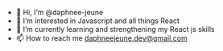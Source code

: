 - 👋 Hi, I’m @daphnee-jeune
- 👀 I’m interested in Javascript and all things React
- 🌱 I’m currently learning and strengthening my React js skills
- 📫 How to reach me daphneejeune.dev@gmail.com

<!---
daphnee-jeune/daphnee-jeune is a ✨ special ✨ repository because its `README.md` (this file) appears on your GitHub profile.
You can click the Preview link to take a look at your changes.
--->
